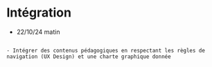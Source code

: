 # Intégration

- 22/10/24 matin

```{admonition} Objectif(s) pédagogique(s)

- Intégrer des contenus pédagogiques en respectant les règles de navigation (UX Design) et une charte graphique donnée

```